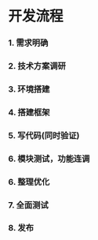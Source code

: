 # 开发流程

### 1. 需求明确

### 2. 技术方案调研

### 3. 环境搭建

### 4. 搭建框架

### 5. 写代码(同时验证)

### 6. 模块测试，功能连调

### 6. 整理优化

### 7. 全面测试

### 8. 发布